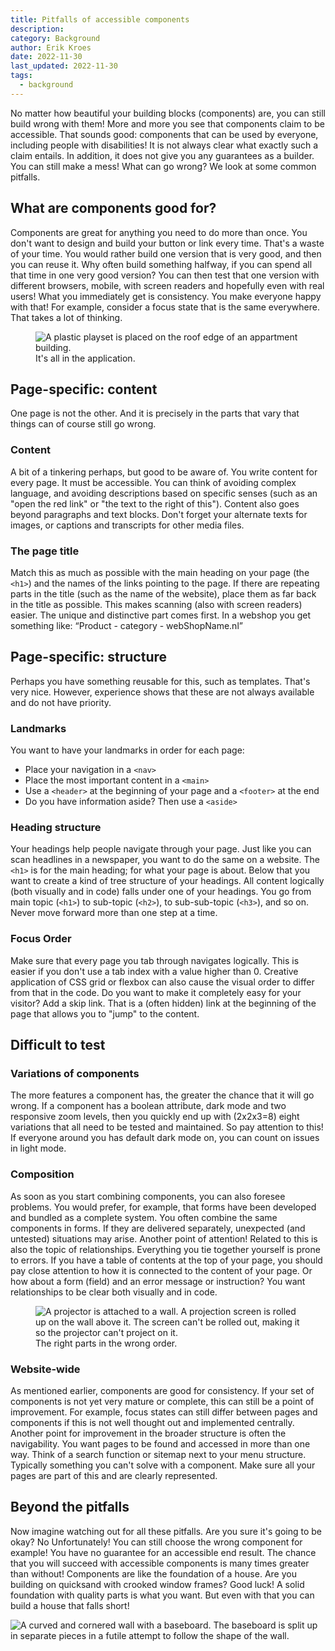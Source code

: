 ```yaml
---
title: Pitfalls of accessible components
description: 
category: Background
author: Erik Kroes
date: 2022-11-30
last_updated: 2022-11-30
tags:
  - background
---
```


No matter how beautiful your building blocks (components) are, you can still build wrong with them!
More and more you see that components claim to be accessible. That sounds good: components that can be used by everyone, including people with disabilities! It is not always clear what exactly such a claim entails. In addition, it does not give you any guarantees as a builder. You can still make a mess!
What can go wrong? We look at some common pitfalls.

## What are components good for?

Components are great for anything you need to do more than once. You don't want to design and build your button or link every time. That's a waste of your time. You would rather build one version that is very good, and then you can reuse it. Why often build something halfway, if you can spend all that time in one very good version? You can then test that one version with different browsers, mobile, with screen readers and hopefully even with real users!
What you immediately get is consistency. You make everyone happy with that! For example, consider a focus state that is the same everywhere. That takes a lot of thinking.

<figure role="figure" aria-label="It's all in the application.">
	<img alt="A plastic playset is placed on the roof edge of an appartment building." src="/img/posts/pitfalls-of-accessible-components/playset.png" />
	<figcaption>It's all in the application.</figcaption>
</figure>

## Page-specific: content

One page is not the other. And it is precisely in the parts that vary that things can of course still go wrong.

### Content

A bit of a tinkering perhaps, but good to be aware of. You write content for every page. It must be accessible. You can think of avoiding complex language, and avoiding descriptions based on specific senses (such as an "open the red link" or "the text to the right of this").
Content also goes beyond paragraphs and text blocks. Don't forget your alternate texts for images, or captions and transcripts for other media files.

### The page title

Match this as much as possible with the main heading on your page (the `<h1>`) and the names of the links pointing to the page. If there are repeating parts in the title (such as the name of the website), place them as far back in the title as possible. This makes scanning (also with screen readers) easier. The unique and distinctive part comes first.
In a webshop you get something like: “Product - category - webShopName.nl”

## Page-specific: structure

Perhaps you have something reusable for this, such as templates. That's very nice. However, experience shows that these are not always available and do not have priority.

### Landmarks

You want to have your landmarks in order for each page:
- Place your navigation in a `<nav>`
- Place the most important content in a `<main>`
- Use a `<header>` at the beginning of your page and a `<footer>` at the end
- Do you have information aside? Then use a `<aside>`

### Heading structure

Your headings help people navigate through your page. Just like you can scan headlines in a newspaper, you want to do the same on a website.
The `<h1>` is for the main heading; for what your page is about. Below that you want to create a kind of tree structure of your headings. All content logically (both visually and in code) falls under one of your headings. You go from main topic (`<h1>`) to sub-topic (`<h2>`), to sub-sub-topic (`<h3>`), and so on. Never move forward more than one step at a time.

### Focus Order

Make sure that every page you tab through navigates logically. This is easier if you don't use a tab index with a value higher than 0. Creative application of CSS grid or flexbox can also cause the visual order to differ from that in the code.
Do you want to make it completely easy for your visitor? Add a skip link. That is a (often hidden) link at the beginning of the page that allows you to "jump" to the content.

## Difficult to test

### Variations of components

The more features a component has, the greater the chance that it will go wrong. If a component has a boolean attribute, dark mode and two responsive zoom levels, then you quickly end up with (2x2x3=8) eight variations that all need to be tested and maintained. So pay attention to this! If everyone around you has default dark mode on, you can count on issues in light mode.

### Composition

As soon as you start combining components, you can also foresee problems. You would prefer, for example, that forms have been developed and bundled as a complete system. You often combine the same components in forms. If they are delivered separately, unexpected (and untested) situations may arise. Another point of attention!
Related to this is also the topic of relationships. Everything you tie together yourself is prone to errors. If you have a table of contents at the top of your page, you should pay close attention to how it is connected to the content of your page. Or how about a form (field) and an error message or instruction? You want relationships to be clear both visually and in code.

<figure role="figure" aria-label="The right parts in the wrong order.">
	<img alt="A projector is attached to a wall. A projection screen is rolled up on the wall above it. The screen can't be rolled out, making it so the projector can't project on it." src="/img/posts/pitfalls-of-accessible-components/projector-and-screen.jpg" />
	<figcaption>The right parts in the wrong order.</figcaption>
</figure>


### Website-wide

As mentioned earlier, components are good for consistency. If your set of components is not yet very mature or complete, this can still be a point of improvement.
For example, focus states can still differ between pages and components if this is not well thought out and implemented centrally.
Another point for improvement in the broader structure is often the navigability. You want pages to be found and accessed in more than one way. Think of a search function or sitemap next to your menu structure. Typically something you can't solve with a component. Make sure all your pages are part of this and are clearly represented.

## Beyond the pitfalls

Now imagine watching out for all these pitfalls. Are you sure it's going to be okay? No Unfortunately! You can still choose the wrong component for example! You have no guarantee for an accessible end result. The chance that you will succeed with accessible components is many times greater than without!
Components are like the foundation of a house. Are you building on quicksand with crooked window frames? Good luck! A solid foundation with quality parts is what you want. But even with that you can build a house that falls short!

![A curved and cornered wall with a baseboard. The baseboard is split up in separate pieces in a futile attempt to follow the shape of the wall.](/img/posts/pitfalls-of-accessible-components/baseboard.png)